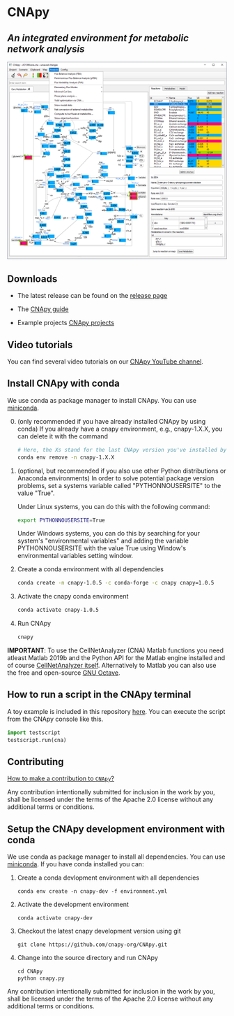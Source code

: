 # CNApy

## *An integrated environment for metabolic network analysis*

![CNApy screenshot](screenshot.png)


## Downloads

- The latest release can be found on the [release page](https://github.com/cnapy-org/CNApy/releases/latest)

- The [CNApy guide](https://cnapy-org.github.io/CNApy-guide/)

- Example projects [CNApy projects](https://github.com/cnapy-org/CNApy-projects/releases/latest)

## Video tutorials

You can find several video tutorials on our [CNApy YouTube channel](https://www.youtube.com/channel/UCRIXSdzs5WnBE3_uukuNMlg).

## Install CNApy with conda

We use conda as package manager to install CNApy. You can use [miniconda](https://docs.conda.io/en/latest/miniconda.html).

0. (only recommended if you have already installed CNApy by using conda) If you already have a cnapy environment, e.g., cnapy-1.X.X, you can delete it with the command
    ```sh
    # Here, the Xs stand for the last CNApy version you've installed by using conda
    conda env remove -n cnapy-1.X.X
    ```
1. (optional, but recommended if you also use other Python distributions or Anaconda environments) In order to solve
   potential package version problems, set a systems variable called "PYTHONNOUSERSITE" to the value "True".

   Under Linux systems, you can do this with the following command:
   ```sh
   export PYTHONNOUSERSITE=True
   ```

   Under Windows systems, you can do this by searching for your system's "environmental variables" and adding
   the variable PYTHONNOUSERSITE with the value True using Window's environmental variables setting window.

2. Create a conda environment with all dependencies
    ```sh
    conda create -n cnapy-1.0.5 -c conda-forge -c cnapy cnapy=1.0.5
    ```

3. Activate the cnapy conda environment
    ```sh
    conda activate cnapy-1.0.5
    ```

4. Run CNApy
    ```sh
    cnapy
    ```

**IMPORTANT**: To use the CellNetAnalyzer (CNA) Matlab functions you need atleast Matlab 2019b and the Python API for the Matlab engine installed and of course [CellNetAnalyzer itself](https://www2.mpi-magdeburg.mpg.de/projects/cna/cna.html). Alternatively to Matlab you can also use the free and open-source [GNU Octave](https://www.gnu.org/software/octave/index).

## How to run a script in the CNApy terminal

A toy example is included in this repository [here](https://github.com/cnapy-org/CNApy/blob/master/testscript.py).
You can execute the script from the CNApy console like this.

```python
import testscript
testscript.run(cna)
```

## Contributing

[How to make a contribution to `CNApy`?](https://github.com/cnapy-org/CNApy/blob/master/CONTRIBUTING.md)

Any contribution intentionally submitted for inclusion in the work by you, shall be licensed under the terms of the Apache 2.0 license without any additional terms or conditions.

## Setup the CNApy development environment with conda

We use conda as package manager to install all dependencies. You can use [miniconda](https://docs.conda.io/en/latest/miniconda.html).
If you have conda installed you can:


1. Create a conda devlopment environment with all dependencies
    ```
    conda env create -n cnapy-dev -f environment.yml
    ```

2. Activate the development environment
    ```
    conda activate cnapy-dev
    ```

2. Checkout the latest cnapy development version using git
    ```
    git clone https://github.com/cnapy-org/CNApy.git
    ```

3. Change into the source directory and run CNApy
    ```
    cd CNApy
    python cnapy.py
    ```
Any contribution intentionally submitted for inclusion in the work by you, shall be licensed under the terms of the Apache 2.0 license without any additional terms or conditions.
